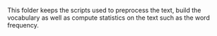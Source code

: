 This folder keeps the scripts used to preprocess the text, build the vocabulary as well as compute statistics on the text such as the word frequency.
